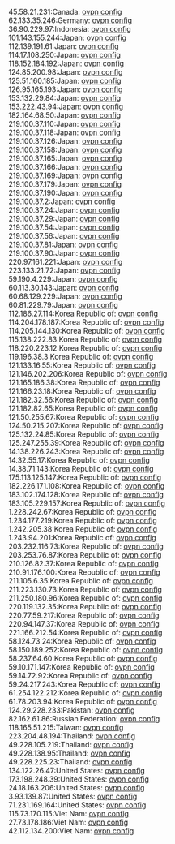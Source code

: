 45.58.21.231:Canada: [ovpn config](vpn/45_58_21_231.ovpn)  
62.133.35.246:Germany: [ovpn config](vpn/62_133_35_246.ovpn)  
36.90.229.97:Indonesia: [ovpn config](vpn/36_90_229_97.ovpn)  
101.143.155.244:Japan: [ovpn config](vpn/101_143_155_244.ovpn)  
112.139.191.61:Japan: [ovpn config](vpn/112_139_191_61.ovpn)  
114.17.108.250:Japan: [ovpn config](vpn/114_17_108_250.ovpn)  
118.152.184.192:Japan: [ovpn config](vpn/118_152_184_192.ovpn)  
124.85.200.98:Japan: [ovpn config](vpn/124_85_200_98.ovpn)  
125.51.160.185:Japan: [ovpn config](vpn/125_51_160_185.ovpn)  
126.95.165.193:Japan: [ovpn config](vpn/126_95_165_193.ovpn)  
153.132.29.84:Japan: [ovpn config](vpn/153_132_29_84.ovpn)  
153.222.43.94:Japan: [ovpn config](vpn/153_222_43_94.ovpn)  
182.164.68.50:Japan: [ovpn config](vpn/182_164_68_50.ovpn)  
219.100.37.110:Japan: [ovpn config](vpn/219_100_37_110.ovpn)  
219.100.37.118:Japan: [ovpn config](vpn/219_100_37_118.ovpn)  
219.100.37.126:Japan: [ovpn config](vpn/219_100_37_126.ovpn)  
219.100.37.158:Japan: [ovpn config](vpn/219_100_37_158.ovpn)  
219.100.37.165:Japan: [ovpn config](vpn/219_100_37_165.ovpn)  
219.100.37.166:Japan: [ovpn config](vpn/219_100_37_166.ovpn)  
219.100.37.169:Japan: [ovpn config](vpn/219_100_37_169.ovpn)  
219.100.37.179:Japan: [ovpn config](vpn/219_100_37_179.ovpn)  
219.100.37.190:Japan: [ovpn config](vpn/219_100_37_190.ovpn)  
219.100.37.2:Japan: [ovpn config](vpn/219_100_37_2.ovpn)  
219.100.37.24:Japan: [ovpn config](vpn/219_100_37_24.ovpn)  
219.100.37.29:Japan: [ovpn config](vpn/219_100_37_29.ovpn)  
219.100.37.54:Japan: [ovpn config](vpn/219_100_37_54.ovpn)  
219.100.37.56:Japan: [ovpn config](vpn/219_100_37_56.ovpn)  
219.100.37.81:Japan: [ovpn config](vpn/219_100_37_81.ovpn)  
219.100.37.90:Japan: [ovpn config](vpn/219_100_37_90.ovpn)  
220.97.161.221:Japan: [ovpn config](vpn/220_97_161_221.ovpn)  
223.133.21.72:Japan: [ovpn config](vpn/223_133_21_72.ovpn)  
59.190.4.229:Japan: [ovpn config](vpn/59_190_4_229.ovpn)  
60.113.30.143:Japan: [ovpn config](vpn/60_113_30_143.ovpn)  
60.68.129.229:Japan: [ovpn config](vpn/60_68_129_229.ovpn)  
60.81.229.79:Japan: [ovpn config](vpn/60_81_229_79.ovpn)  
112.186.27.114:Korea Republic of: [ovpn config](vpn/112_186_27_114.ovpn)  
114.204.178.187:Korea Republic of: [ovpn config](vpn/114_204_178_187.ovpn)  
114.205.144.130:Korea Republic of: [ovpn config](vpn/114_205_144_130.ovpn)  
115.138.222.83:Korea Republic of: [ovpn config](vpn/115_138_222_83.ovpn)  
118.220.223.12:Korea Republic of: [ovpn config](vpn/118_220_223_12.ovpn)  
119.196.38.3:Korea Republic of: [ovpn config](vpn/119_196_38_3.ovpn)  
121.133.16.55:Korea Republic of: [ovpn config](vpn/121_133_16_55.ovpn)  
121.146.202.206:Korea Republic of: [ovpn config](vpn/121_146_202_206.ovpn)  
121.165.186.38:Korea Republic of: [ovpn config](vpn/121_165_186_38.ovpn)  
121.166.23.18:Korea Republic of: [ovpn config](vpn/121_166_23_18.ovpn)  
121.182.32.56:Korea Republic of: [ovpn config](vpn/121_182_32_56.ovpn)  
121.182.82.65:Korea Republic of: [ovpn config](vpn/121_182_82_65.ovpn)  
121.50.255.67:Korea Republic of: [ovpn config](vpn/121_50_255_67.ovpn)  
124.50.215.207:Korea Republic of: [ovpn config](vpn/124_50_215_207.ovpn)  
125.132.24.85:Korea Republic of: [ovpn config](vpn/125_132_24_85.ovpn)  
125.247.255.39:Korea Republic of: [ovpn config](vpn/125_247_255_39.ovpn)  
14.138.226.243:Korea Republic of: [ovpn config](vpn/14_138_226_243.ovpn)  
14.32.55.17:Korea Republic of: [ovpn config](vpn/14_32_55_17.ovpn)  
14.38.71.143:Korea Republic of: [ovpn config](vpn/14_38_71_143.ovpn)  
175.113.125.147:Korea Republic of: [ovpn config](vpn/175_113_125_147.ovpn)  
182.226.171.108:Korea Republic of: [ovpn config](vpn/182_226_171_108.ovpn)  
183.102.174.128:Korea Republic of: [ovpn config](vpn/183_102_174_128.ovpn)  
183.105.229.157:Korea Republic of: [ovpn config](vpn/183_105_229_157.ovpn)  
1.228.242.67:Korea Republic of: [ovpn config](vpn/1_228_242_67.ovpn)  
1.234.177.219:Korea Republic of: [ovpn config](vpn/1_234_177_219.ovpn)  
1.242.205.38:Korea Republic of: [ovpn config](vpn/1_242_205_38.ovpn)  
1.243.94.201:Korea Republic of: [ovpn config](vpn/1_243_94_201.ovpn)  
203.232.116.73:Korea Republic of: [ovpn config](vpn/203_232_116_73.ovpn)  
203.253.76.87:Korea Republic of: [ovpn config](vpn/203_253_76_87.ovpn)  
210.126.82.37:Korea Republic of: [ovpn config](vpn/210_126_82_37.ovpn)  
210.91.176.100:Korea Republic of: [ovpn config](vpn/210_91_176_100.ovpn)  
211.105.6.35:Korea Republic of: [ovpn config](vpn/211_105_6_35.ovpn)  
211.223.130.73:Korea Republic of: [ovpn config](vpn/211_223_130_73.ovpn)  
211.250.180.96:Korea Republic of: [ovpn config](vpn/211_250_180_96.ovpn)  
220.119.132.35:Korea Republic of: [ovpn config](vpn/220_119_132_35.ovpn)  
220.77.59.217:Korea Republic of: [ovpn config](vpn/220_77_59_217.ovpn)  
220.94.147.37:Korea Republic of: [ovpn config](vpn/220_94_147_37.ovpn)  
221.166.212.54:Korea Republic of: [ovpn config](vpn/221_166_212_54.ovpn)  
58.124.73.24:Korea Republic of: [ovpn config](vpn/58_124_73_24.ovpn)  
58.150.189.252:Korea Republic of: [ovpn config](vpn/58_150_189_252.ovpn)  
58.237.64.60:Korea Republic of: [ovpn config](vpn/58_237_64_60.ovpn)  
59.10.171.147:Korea Republic of: [ovpn config](vpn/59_10_171_147.ovpn)  
59.14.72.92:Korea Republic of: [ovpn config](vpn/59_14_72_92.ovpn)  
59.24.217.243:Korea Republic of: [ovpn config](vpn/59_24_217_243.ovpn)  
61.254.122.212:Korea Republic of: [ovpn config](vpn/61_254_122_212.ovpn)  
61.78.203.94:Korea Republic of: [ovpn config](vpn/61_78_203_94.ovpn)  
124.29.228.233:Pakistan: [ovpn config](vpn/124_29_228_233.ovpn)  
82.162.61.86:Russian Federation: [ovpn config](vpn/82_162_61_86.ovpn)  
118.165.51.215:Taiwan: [ovpn config](vpn/118_165_51_215.ovpn)  
223.204.48.194:Thailand: [ovpn config](vpn/223_204_48_194.ovpn)  
49.228.105.219:Thailand: [ovpn config](vpn/49_228_105_219.ovpn)  
49.228.138.95:Thailand: [ovpn config](vpn/49_228_138_95.ovpn)  
49.228.225.23:Thailand: [ovpn config](vpn/49_228_225_23.ovpn)  
134.122.26.47:United States: [ovpn config](vpn/134_122_26_47.ovpn)  
173.198.248.39:United States: [ovpn config](vpn/173_198_248_39.ovpn)  
24.18.163.206:United States: [ovpn config](vpn/24_18_163_206.ovpn)  
3.93.139.87:United States: [ovpn config](vpn/3_93_139_87.ovpn)  
71.231.169.164:United States: [ovpn config](vpn/71_231_169_164.ovpn)  
115.73.170.115:Viet Nam: [ovpn config](vpn/115_73_170_115.ovpn)  
27.73.178.186:Viet Nam: [ovpn config](vpn/27_73_178_186.ovpn)  
42.112.134.200:Viet Nam: [ovpn config](vpn/42_112_134_200.ovpn)  
